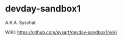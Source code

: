 devday-sandbox1
===============

A.K.A. Syschat


WIKI: https://github.com/sysart/devday-sandbox1/wiki
